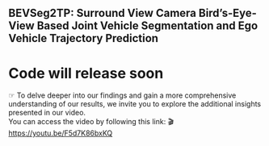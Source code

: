 ## BEVSeg2TP: Surround View Camera Bird’s-Eye-View Based Joint Vehicle Segmentation and Ego Vehicle Trajectory Prediction

# Code will release soon 

☞ To delve deeper into our findings and gain a more comprehensive understanding of our results, we invite you to explore the additional insights presented in our video.  
You can access the video by following this link: 🎬 https://youtu.be/F5d7K86bxKQ

